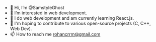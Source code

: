 - 👋 Hi, I’m @SamstyleGhost
- 👀 I’m interested in web development.
- 🌱 I do web development and am currently learning React.js.
- 💞️ I'm hoping to contribute to various open-source projects (C, C++, Web Dev).
- 📫 How to reach me rohancrrm@gmail.com


<!---
SamstyleGhost/SamstyleGhost is a ✨ special ✨ repository because its `README.md` (this file) appears on your GitHub profile.
You can click the Preview link to take a look at your changes.
--->
